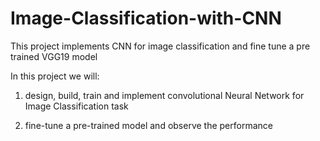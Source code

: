 # Image-Classification-with-CNN
This project implements CNN for image classification and fine tune a pre trained VGG19 model 

In this project we will:

1. design, build, train and implement convolutional Neural Network for Image Classification task

2. fine-tune a pre-trained model and observe the performance
